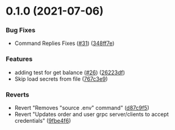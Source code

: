 # 0.1.0 (2021-07-06)


### Bug Fixes

* Command Replies Fixes ([#31](https://github.com/aufacicenta/rapydbot/issues/31)) ([348ff7e](https://github.com/aufacicenta/rapydbot/commit/348ff7e712f2a245ad45d88307d8f57c3e4b5eb1))


### Features

* adding test for get balance ([#26](https://github.com/aufacicenta/rapydbot/issues/26)) ([26223df](https://github.com/aufacicenta/rapydbot/commit/26223df2c02c69ac74e516e6ecf4257337a71dd7))
* Skip load secrets from file ([767c3e9](https://github.com/aufacicenta/rapydbot/commit/767c3e9d0f9bbe4b8474d40a6ac1df6a30ca56bd))


### Reverts

* Revert "Removes "source .env" command" ([d87c9f5](https://github.com/aufacicenta/rapydbot/commit/d87c9f59b84d14b49e7ad881b4a1110a6a91beaa))
* Revert "Updates order and user grpc server/clients to accept credentials" ([9fbe4f6](https://github.com/aufacicenta/rapydbot/commit/9fbe4f60a3bc5446fc81af2fb3837893f0bb1262))



